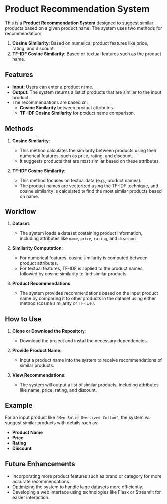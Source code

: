 # Product Recommendation System

This  is a **Product Recommendation System** designed to suggest similar products based on a given product name. The system uses two methods for recommendation:

1. **Cosine Similarity**: Based on numerical product features like price, rating, and discount.
2. **TF-IDF Cosine Similarity**: Based on textual features such as the product name.

## Features

- **Input**: Users can enter a product name.
- **Output**: The system returns a list of products that are similar to the input product.
- The recommendations are based on:
  - **Cosine Similarity** between product attributes.
  - **TF-IDF Cosine Similarity** for product name comparison.

## Methods

1. **Cosine Similarity**:
   - This method calculates the similarity between products using their numerical features, such as price, rating, and discount. 
   - It suggests products that are most similar based on these attributes.

2. **TF-IDF Cosine Similarity**:
   - This method focuses on textual data (e.g., product names). 
   - The product names are vectorized using the TF-IDF technique, and cosine similarity is calculated to find the most similar products based on name.

## Workflow

1. **Dataset**:
   - The system loads a dataset containing product information, including attributes like `name`, `price`, `rating`, and `discount`.
   
2. **Similarity Computation**:
   - For numerical features, cosine similarity is computed between product attributes.
   - For textual features, TF-IDF is applied to the product names, followed by cosine similarity to find similar products.

3. **Product Recommendations**:
   - The system provides recommendations based on the input product name by comparing it to other products in the dataset using either method (cosine similarity or TF-IDF).

## How to Use

1. **Clone or Download the Repository**:
   - Download the project and install the necessary dependencies.

2. **Provide Product Name**:
   - Input a product name into the system to receive recommendations of similar products.

3. **View Recommendations**:
   - The system will output a list of similar products, including attributes like name, price, rating, and discount.

## Example

For an input product like `"Men Solid Oversized Cotton"`, the system will suggest similar products with details such as:

- **Product Name**
- **Price**
- **Rating**
- **Discount**

## Future Enhancements

- Incorporating more product features such as brand or category for more accurate recommendations.
- Optimizing the system to handle large datasets more efficiently.
- Developing a web interface using technologies like Flask or Streamlit for easier interaction.
